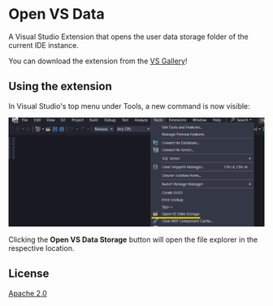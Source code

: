 # Open VS Data

A Visual Studio Extension that opens the user data storage folder of the current IDE instance.

You can download the extension from the [VS Gallery](https://marketplace.visualstudio.com/items?itemName=mariasolos.openvsdata)!

## Using the extension

In Visual Studio's top menu under Tools, a new command is now visible:

![Command button](Images/command.png)

Clicking the **Open VS Data Storage** button will open the file explorer in the respective location.

## License
[Apache 2.0](LICENSE)